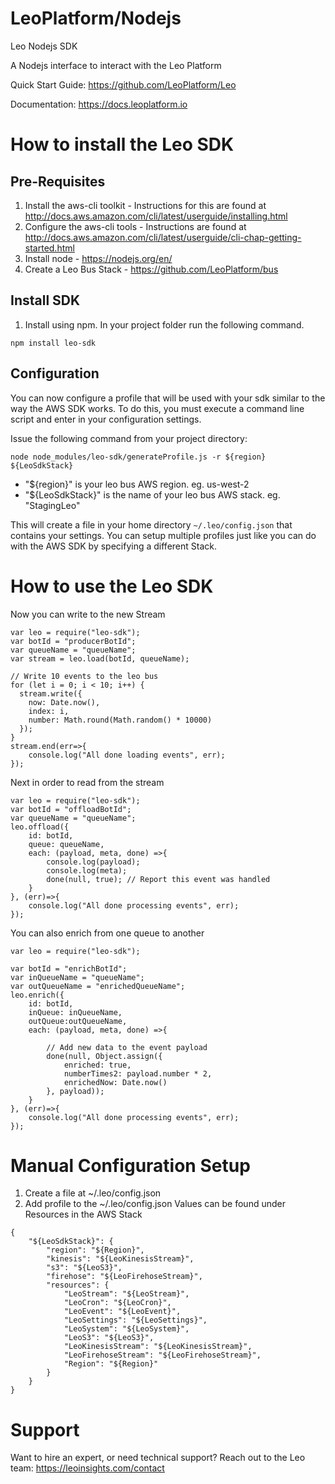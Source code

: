 LeoPlatform/Nodejs
===================

Leo Nodejs SDK

A Nodejs interface to interact with the Leo Platform

Quick Start Guide: https://github.com/LeoPlatform/Leo

Documentation: https://docs.leoplatform.io

How to install the Leo SDK
===================================

Pre-Requisites
--------------
1. Install the aws-cli toolkit - Instructions for this are found at http://docs.aws.amazon.com/cli/latest/userguide/installing.html
2. Configure the aws-cli tools - Instructions are found at http://docs.aws.amazon.com/cli/latest/userguide/cli-chap-getting-started.html
3. Install node - https://nodejs.org/en/
4. Create a Leo Bus Stack - https://github.com/LeoPlatform/bus

Install SDK
-----------
1. Install using npm.  In your project folder run the following command.

```
npm install leo-sdk
```

Configuration
-------------

You can now configure a profile that will be used with your sdk similar to the way the AWS SDK works.  To do this, you must execute a command line script and enter in your configuration settings.

Issue the following command from your project directory:

```
node node_modules/leo-sdk/generateProfile.js -r ${region} ${LeoSdkStack}
```

* "${region}" is your leo bus AWS region. eg. us-west-2
* "${LeoSdkStack}" is the name of your leo bus AWS stack. eg. "StagingLeo"

This will create a file in your home directory `~/.leo/config.json` that contains your settings.  You can setup multiple profiles just like you can do with the AWS SDK by specifying a different Stack.  


How to use the Leo SDK
===================================

Now you can write to the new Stream

```
var leo = require("leo-sdk");
var botId = "producerBotId";
var queueName = "queueName";
var stream = leo.load(botId, queueName);

// Write 10 events to the leo bus
for (let i = 0; i < 10; i++) {
  stream.write({
    now: Date.now(),
    index: i,
    number: Math.round(Math.random() * 10000)
  });
}
stream.end(err=>{
	console.log("All done loading events", err);
});
```

Next in order to read from the stream

```
var leo = require("leo-sdk");
var botId = "offloadBotId";
var queueName = "queueName";
leo.offload({
	id: botId,
	queue: queueName,
	each: (payload, meta, done) =>{
		console.log(payload);
		console.log(meta);
		done(null, true); // Report this event was handled
	}
}, (err)=>{
	console.log("All done processing events", err);
});
```


You can also enrich from one queue to another 

```
var leo = require("leo-sdk");

var botId = "enrichBotId";
var inQueueName = "queueName";
var outQueueName = "enrichedQueueName";
leo.enrich({
	id: botId,
	inQueue: inQueueName,
	outQueue:outQueueName,
	each: (payload, meta, done) =>{

		// Add new data to the event payload
		done(null, Object.assign({
			enriched: true,
			numberTimes2: payload.number * 2,
			enrichedNow: Date.now()
		}, payload));
	}
}, (err)=>{
	console.log("All done processing events", err);
});
```


Manual Configuration Setup
===================================

1. Create a file at ~/.leo/config.json
2. Add profile to the ~/.leo/config.json
	Values can be found under Resources in the AWS Stack

```
{
	"${LeoSdkStack}": {
		"region": "${Region}",
		"kinesis": "${LeoKinesisStream}",
		"s3": "${LeoS3}",
		"firehose": "${LeoFirehoseStream}",
		"resources": {
			"LeoStream": "${LeoStream}",
			"LeoCron": "${LeoCron}",
			"LeoEvent": "${LeoEvent}",
			"LeoSettings": "${LeoSettings}",
			"LeoSystem": "${LeoSystem}",
			"LeoS3": "${LeoS3}",
			"LeoKinesisStream": "${LeoKinesisStream}",
			"LeoFirehoseStream": "${LeoFirehoseStream}",
			"Region": "${Region}"
		}
	}
}
```

# Support
Want to hire an expert, or need technical support? Reach out to the Leo team: https://leoinsights.com/contact
